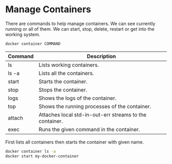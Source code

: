 # Manage Containers

There are commands to help manage containers. We can see currently running or all of them. We can start, stop, delete, restart or get into the working system.

```bash
docker container COMMAND
```

| Command | Description                                             |
|---------|---------------------------------------------------------|
| ls      | Lists working containers.                               |
| ls -a   | Lists all the containers.                               |
| start   | Starts the container.                                   |
| stop    | Stops the container.                                    |
| logs    | Shows the logs of the container.                        |
| top     | Shows the running processes of the container.           |
| attach  | Attaches local std-in-out-err streams to the container. |
| exec    | Runs the given command in the container.                |

First lists all containers then starts the container with given name.

```bash
docker container ls -a
docker start my-docker-container
```
